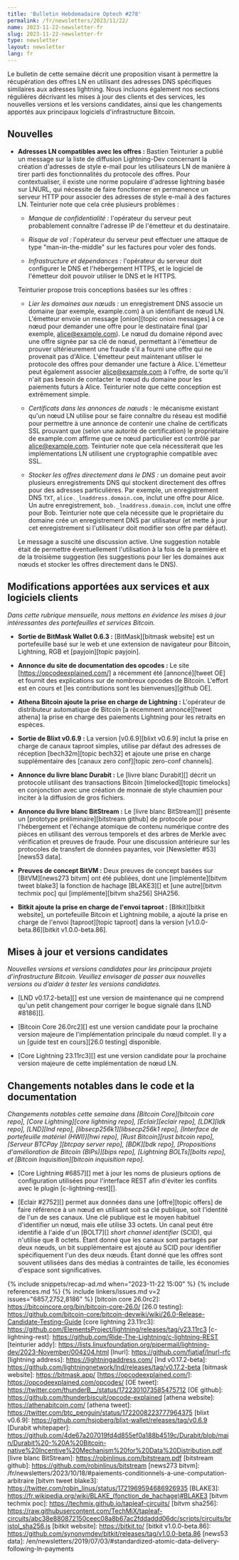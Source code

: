 ```yaml
---
title: 'Bulletin Hebdomadaire Optech #278'
permalink: /fr/newsletters/2023/11/22/
name: 2023-11-22-newsletter-fr
slug: 2023-11-22-newsletter-fr
type: newsletter
layout: newsletter
lang: fr
---
```


Le bulletin de cette semaine décrit une proposition visant à permettre la récupération des offres LN en utilisant des adresses DNS
spécifiques similaires aux adresses lightning. Nous incluons également nos sections régulières
décrivant les mises à jour des clients et des services, les nouvelles versions et les versions candidates, ainsi que les changements
apportés aux principaux logiciels d'infrastructure Bitcoin.


## Nouvelles

- **Adresses LN compatibles avec les offres :** Bastien Teinturier a publié un message sur la liste de diffusion Lightning-Dev concernant
  la création d'adresses de style e-mail pour les utilisateurs LN de manière à tirer parti des fonctionnalités du protocole des offres.
  Pour contextualiser, il existe une norme populaire d'adresse lightning basée sur LNURL, qui nécessite de faire fonctionner en
  permanence un serveur HTTP pour associer des adresses de style e-mail à des factures LN. Teinturier note que cela crée plusieurs
  problèmes :

    - _Manque de confidentialité :_ l'opérateur du serveur peut probablement connaître l'adresse IP de l'émetteur et du destinataire.

    - _Risque de vol :_ l'opérateur du serveur peut effectuer une attaque de type "man-in-the-middle" sur les factures pour voler
      des fonds.

    - _Infrastructure et dépendances :_ l'opérateur du serveur doit configurer le DNS et l'hébergement HTTPS, et le logiciel de
      l'émetteur doit pouvoir utiliser le DNS et le HTTPS.

  Teinturier propose trois conceptions basées sur les offres :

    - _Lier les domaines aux nœuds :_ un enregistrement DNS associe un domaine (par exemple, example.com) à un identifiant de nœud LN.
      L'émetteur envoie un message [onion][topic onion messages] à ce nœud pour demander une offre pour le destinataire final (par
      exemple, alice@example.com). Le nœud du domaine répond avec une offre signée par sa clé de nœud, permettant à l'émetteur de
      prouver ultérieurement une fraude s'il a fourni une offre qui ne provenait pas d'Alice. L'émetteur peut maintenant utiliser le
      protocole des offres pour demander une facture à Alice. L'émetteur peut également associer alice@example.com à l'offre, de sorte
      qu'il n'ait pas besoin de contacter le nœud du domaine pour les paiements futurs à Alice. Teinturier note que cette conception
      est extrêmement simple.

    - _Certificats dans les annonces de nœuds :_ le mécanisme existant qu'un nœud LN utilise pour se faire connaître du réseau est
      modifié pour permettre à une annonce de contenir une chaîne de certificats SSL prouvant que (selon une autorité de certification)
      le propriétaire de example.com affirme que ce nœud particulier est contrôlé par alice@example.com. Teinturier note que cela
      nécessiterait que les implémentations LN utilisent une cryptographie compatible avec SSL.

    - _Stocker les offres directement dans le DNS :_ un domaine peut avoir plusieurs enregistrements DNS qui stockent directement des
      offres pour des adresses particulières. Par exemple, un enregistrement DNS `TXT`, `alice._lnaddress.domain.com`, inclut une offre
      pour Alice. Un autre enregistrement, `bob._lnaddress.domain.com`, inclut une offre pour Bob. Teinturier note que cela nécessite
      que le propriétaire du domaine crée un enregistrement DNS par utilisateur (et mette à jour cet enregistrement si l'utilisateur
      doit modifier son offre par défaut).

  Le message a suscité une discussion active. Une suggestion notable était de permettre éventuellement l'utilisation à la fois de la
  première et de la troisième suggestion (les suggestions pour lier les domaines aux nœuds et stocker les offres directement dans le
  DNS).

## Modifications apportées aux services et aux logiciels clients

*Dans cette rubrique mensuelle, nous mettons en évidence les mises à jour
intéressantes des portefeuilles et services Bitcoin.*

- **Sortie de BitMask Wallet 0.6.3 :**
  [BitMask][bitmask website] est un portefeuille basé sur le web et une extension de navigateur pour Bitcoin,
  Lightning, RGB et [payjoin][topic payjoin].

- **Annonce du site de documentation des opcodes :**
  Le site [https://opcodeexplained.com/] a récemment été [annoncé][tweet OE]
  et fournit des explications sur de nombreux opcodes de Bitcoin. L'effort est en cours
  et [les contributions sont les bienvenues][github OE].

- **Athena Bitcoin ajoute la prise en charge de Lightning :**
  L'opérateur de distributeur automatique de Bitcoin [a récemment annoncé][tweet athena]
  la prise en charge des paiements Lightning pour les retraits en espèces.

- **Sortie de Blixt v0.6.9 :**
  La version [v0.6.9][blixt v0.6.9] inclut la prise en charge de canaux taproot simples,
  utilise par défaut des adresses de réception [bech32m][topic bech32] et ajoute
  une prise en charge supplémentaire des [canaux zero conf][topic zero-conf channels].

- **Annonce du livre blanc Durabit :**
  Le [livre blanc Durabit][] décrit un protocole utilisant des transactions Bitcoin [timelocked][topic
  timelocks] en conjonction avec une création de monnaie de style chaumien
  pour inciter à la diffusion de gros fichiers.

- **Annonce du livre blanc BitStream :**
  Le [livre blanc BitStream][] présente un [prototype préliminaire][bitstream github]
  de protocole pour l'hébergement et l'échange atomique de contenu numérique contre
  des pièces en utilisant des verrous temporels et des arbres de Merkle avec vérification et preuves
  de fraude. Pour une discussion antérieure sur les protocoles de transfert de données payantes, voir
  [Newsletter #53][news53 data].

- **Preuves de concept BitVM :**
  Deux preuves de concept basées sur [BitVM][news273 bitvm] ont été publiées, dont
  une [implémente][bitvm tweet blake3] la fonction de hachage [BLAKE3][] et
  [une autre][bitvm techmix poc] qui [implémente][bitvm sha256] SHA256.

- **Bitkit ajoute la prise en charge de l'envoi taproot :**
  [Bitkit][bitkit website], un portefeuille Bitcoin et Lightning mobile, a ajouté
  la prise en charge de l'envoi [taproot][topic taproot] dans la version [v1.0.0-beta.86][bitkit
  v1.0.0-beta.86].

## Mises à jour et versions candidates

*Nouvelles versions et versions candidates pour les principaux projets d’infrastructure
Bitcoin. Veuillez envisager de passer aux nouvelles versions ou d’aider à tester
les versions candidates.*

- [LND v0.17.2-beta][] est une version de maintenance qui ne comprend qu'un
  petit changement pour corriger le bogue signalé dans [LND #8186][].

- [Bitcoin Core 26.0rc2][] est une version candidate pour la prochaine version majeure
  de l'implémentation principale du nœud complet. Il y a un [guide test en cours][26.0 testing] disponible.

- [Core Lightning 23.11rc3][] est une version candidate pour la prochaine
  version majeure de cette implémentation de nœud LN.

## Changements notables dans le code et la documentation

*Changements notables cette semaine dans [Bitcoin Core][bitcoin core repo], [Core
Lightning][core lightning repo], [Eclair][eclair repo], [LDK][ldk repo],
[LND][lnd repo], [libsecp256k1][libsecp256k1 repo], [Interface de portefeuille
matériel (HWI)][hwi repo], [Rust Bitcoin][rust bitcoin repo], [Serveur BTCPay
][btcpay server repo], [BDK][bdk repo], [Propositions d'amélioration de Bitcoin (BIPs)][bips repo], [Lightning BOLTs][bolts repo], et
[Bitcoin Inquisition][bitcoin inquisition repo].*

- [Core Lightning #6857][] met à jour les noms de plusieurs options de configuration
  utilisées pour l'interface REST afin d'éviter les conflits
  avec le plugin [c-lightning-rest][].

- [Eclair #2752][] permet aux données dans une [offre][topic offers] de faire référence
  à un nœud en utilisant soit sa clé publique, soit l'identité de l'un de ses
  canaux. Une clé publique est le moyen habituel d'identifier un nœud, mais elle
  utilise 33 octets. Un canal peut être identifié à l'aide d'un [BOLT7][] _short
  channel identifier_ (SCID), qui n'utilise que 8 octets. Étant donné que les canaux
  sont partagés par deux nœuds, un bit supplémentaire est ajouté au SCID pour
  identifier spécifiquement l'un des deux nœuds. Étant donné que les offres sont souvent
  utilisées dans des médias à contraintes de taille, les économies d'espace sont significatives.

{% include snippets/recap-ad.md when="2023-11-22 15:00" %}
{% include references.md %}
{% include linkers/issues.md v=2 issues="6857,2752,8186" %}
[bitcoin core 26.0rc2]: https://bitcoincore.org/bin/bitcoin-core-26.0/
[26.0 testing]: https://github.com/bitcoin-core/bitcoin-devwiki/wiki/26.0-Release-Candidate-Testing-Guide
[core lightning 23.11rc3]: https://github.com/ElementsProject/lightning/releases/tag/v23.11rc3
[c-lightning-rest]: https://github.com/Ride-The-Lightning/c-lightning-REST
[teinturier addy]: https://lists.linuxfoundation.org/pipermail/lightning-dev/2023-November/004204.html
[lnurl]: https://github.com/fiatjaf/lnurl-rfc
[lightning address]: https://lightningaddress.com/
[lnd v0.17.2-beta]: https://github.com/lightningnetwork/lnd/releases/tag/v0.17.2-beta
[bitmask website]: https://bitmask.app/
[https://opcodeexplained.com/]: https://opcodeexplained.com/opcodes/
[OE tweet]: https://twitter.com/thunderB__/status/1722301073585475712
[OE github]: https://github.com/thunderbiscuit/opcode-explained
[athena website]: https://athenabitcoin.com/
[athena tweet]: https://twitter.com/btc_penguin/status/1722008223777964375
[blixt v0.6.9]: https://github.com/hsjoberg/blixt-wallet/releases/tag/v0.6.9
[Durabit whitepaper]: https://github.com/4de67a207019fd4d855ef0a188b4519c/Durabit/blob/main/Durabit%20-%20A%20Bitcoin-native%20Incentive%20Mechanism%20for%20Data%20Distribution.pdf
[livre blanc BitStream]: https://robinlinus.com/bitstream.pdf
[bitstream github]: https://github.com/robinlinus/bitstream
[news273 bitvm]: /fr/newsletters/2023/10/18/#paiements-conditionnels-a-une-computation-arbitraire
[bitvm tweet blake3]: https://twitter.com/robin_linus/status/1721969594686926935
[BLAKE3]: https://fr.wikipedia.org/wiki/BLAKE_(fonction_de_hachage)#BLAKE3
[bitvm techmix poc]: https://techmix.github.io/tapleaf-circuits/
[bitvm sha256]: https://raw.githubusercontent.com/TechMiX/tapleaf-circuits/abc38e880872150ceec08a8b67ac2fddaddd06dc/scripts/circuits/bristol_sha256.js
[bitkit website]: https://bitkit.to/
[bitkit v1.0.0-beta.86]: https://github.com/synonymdev/bitkit/releases/tag/v1.0.0-beta.86
[news53 data]: /en/newsletters/2019/07/03/#standardized-atomic-data-delivery-following-ln-payments